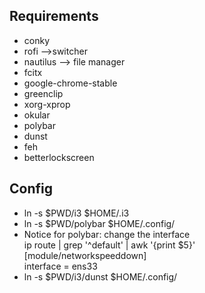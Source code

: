 ## Requirements
   * conky
   * rofi -->switcher
   * nautilus --> file manager
   * fcitx
   * google-chrome-stable
   * greenclip
   * xorg-xprop
   * okular
   * polybar
   * dunst
   * feh
   * betterlockscreen
## Config
  
   * ln -s $PWD/i3 $HOME/.i3
   * ln -s $PWD/polybar $HOME/.config/<br/>
   * Notice for polybar:
   change the interface<br/>
   ip route | grep '^default' | awk '{print $5}'<br/>
   [module/networkspeeddown]<br/>
   interface = ens33 <br/>
   * ln -s $PWD/i3/dunst $HOME/.config/
